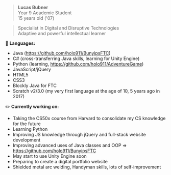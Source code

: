 > <b>Lucas Bubner</b>  
Year 9 Academic Student  
15 years old ('07)  

> Specialist in Digital and Disruptive Technologies  
Adaptive and powerful intellectual learner  

💾 <b>Languages:</b>  
- Java (https://github.com/holo911/BunyipsFTC)  
- C# (cross-transferring Java skills, learning for Unity Engine)
- Python (learning, https://github.com/holo911/AdventureGame)
- JavaScript/jQuery
- HTML5
- CSS3
- Blockly Java for FTC
- Scratch v2/3.0 (my very first language at the age of 10, 5 years ago in 2017)

✏️ <b>Currently working on:</b>  
- Taking the CS50x course from Harvard to consolidate my CS knowledge for the future
- Learning Python
- Improving JS knowledge through jQuery and full-stack website development
- Improving advanced uses of Java classes and OOP => https://github.com/holo911/BunyipsFTC
- May start to use Unity Engine soon
- Preparing to create a digital portfolio website
- Shielded metal arc welding, Handyman skills, lots of self-improvement
